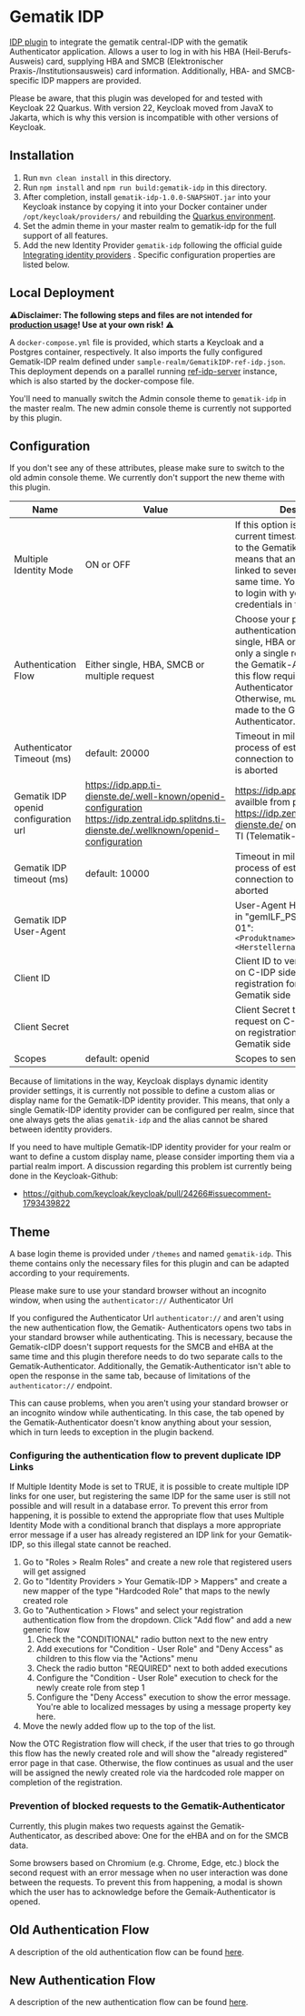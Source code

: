 # Gematik IDP

[IDP plugin](https://www.keycloak.org/docs/latest/server_development/index.html#identity-brokering-apis) to integrate
the gematik central-IDP with the gematik Authenticator application.
Allows a user to log in with his HBA (Heil-Berufs-Ausweis) card, supplying HBA and SMCB (Elektronischer
Praxis-/Institutionsausweis) card information. Additionally, HBA- and SMCB-specific IDP mappers are provided.

Please be aware, that this plugin was developed for and tested with Keycloak 22 Quarkus. With version 22, Keycloak
moved from JavaX to Jakarta, which is why this version is incompatible with other versions of Keycloak.

## Installation

1. Run `mvn clean install` in this directory.
2. Run ``npm install`` and ``npm run build:gematik-idp`` in this directory.
3. After completion, install `gematik-idp-1.0.0-SNAPSHOT.jar` into your Keycloak instance by copying it into your Docker
   container under `/opt/keycloak/providers/` and rebuilding
   the [Quarkus environment](https://www.keycloak.org/server/containers).
4. Set the admin theme in your master realm to gematik-idp for the full support of all features.
5. Add the new Identity Provider `gematik-idp` following the official
   guide [Integrating identity providers](https://www.keycloak.org/docs/latest/server_admin/index.html#_identity_broker)
   . Specific configuration properties are listed below.

## Local Deployment

⚠️**Disclaimer: The following steps and files are not intended
for [production usage](https://www.keycloak.org/server/configuration-production)! Use at your own risk!** ⚠️

A `docker-compose.yml` file is provided, which starts a Keycloak and a Postgres container, respectively. It also imports
the fully configured Gematik-IDP realm defined under `sample-realm/GematikIDP-ref-idp.json`. This deployment depends on
a parallel running [ref-idp-server](https://github.com/gematik/ref-idp-server) instance, which is also started by the
docker-compose file.

You'll need to manually switch the Admin console theme to `gematik-idp` in the master realm. The new admin console theme
is
currently not supported by this plugin.

## Configuration

If you don't see any of these attributes, please make sure to switch to the old admin console theme. We currently don't
support the new theme with this plugin.

| Name                                 | Value                                                                                                                                               | Description                                                                                                                                                                                                                                                                         |
|--------------------------------------|-----------------------------------------------------------------------------------------------------------------------------------------------------|-------------------------------------------------------------------------------------------------------------------------------------------------------------------------------------------------------------------------------------------------------------------------------------|
| Multiple Identity Mode               | ON or OFF                                                                                                                                           | If this option is switched on, the current timestamp is appended to the Gematik-IDP-ID, which means that an eHBA can be linked to several users at the same time. You will not be able to login with your registered IDP credentials in this case.                                  |
| Authentication Flow                  | Either single, HBA, SMCB or multiple request                                                                                                        | Choose your preferred authentication flow. When single, HBA or SMCB is selected, only a single request is made to the Gematik-Authenticator, but this flow requires at least an Authenticator in version 4.6.0. Otherwise, multiple requests are made to the Gematik-Authenticator. |
| Authenticator Timeout (ms)           | default: 20000                                                                                                                                      | Timeout in milliseconds until the process of establishing a connection to the Authenticator is aborted                                                                                                                                                                              |
| Gematik IDP openid configuration url | https://idp.app.ti-dienste.de/.well-known/openid-configuration <br/> https://idp.zentral.idp.splitdns.ti-dienste.de/.wellknown/openid-configuration | https://idp.app.ti-dienste.de availble from public internet <br/> https://idp.zentral.idp.splitdns.ti-dienste.de/ only available from TI (Telematik-Infrastruktur)                                                                                                                  |
| Gematik IDP timeout (ms)             | default: 10000                                                                                                                                      | Timeout in milliseconds until the process of establishing a connection to the Gematik IDP is aborted                                                                                                                                                                                |
| Gematik IDP User-Agent               |                                                                                                                                                     | User-Agent Header as specified in "gemILF_PS_eRp - A_20015-01": `<Produktname>/<Produktversion> <Herstellername>/<client_id>`                                                                                                                                                       |
| Client ID                            |                                                                                                                                                     | Client ID to verify your request on C-IDP side. Assigned on registration for the IDP on Gematik side                                                                                                                                                                                |
| Client Secret                        |                                                                                                                                                     | Client Secret to verify your request on C-IDP side. Assigned on registration for the IDP on Gematik side                                                                                                                                                                            |
| Scopes                               | default: openid                                                                                                                                     | Scopes to send on each request.                                                                                                                                                                                                                                                     |

Because of limitations in the way, Keycloak displays dynamic identity provider settings, it is currently not possible to
define a custom alias or display name for the Gematik-IDP identity provider. This means, that only a single Gematik-IDP
identity provider can be configured per realm, since that one always gets the alias ``gematik-idp`` and the alias cannot
be shared between identity providers.

If you need to have multiple Gematik-IDP identity provider for your realm or want to define a custom display name,
please consider importing them via a partial realm import. A discussion regarding this problem ist currently being done
in the Keycloak-Github:
 * https://github.com/keycloak/keycloak/pull/24266#issuecomment-1793439822

## Theme

A base login theme is provided under `/themes` and named `gematik-idp`. This theme contains only the necessary files
for this plugin and can be adapted according to your requirements.

Please make sure to use your standard browser without an incognito window, when using the `authenticator://`
Authenticator Url

If you configured the Authenticator Url `authenticator://` and aren't using the new authentication flow, the Gematik-
Authenticators opens two tabs in your standard browser while authenticating. This is necessary, because the Gematik-cIDP
doesn't support requests for the SMCB and eHBA at the same time and this plugin therefore needs to do two separate calls
to the Gematik-Authenticator. Additionally, the Gematik-Authenticator isn't able to open the response in the same tab,
because of limitations of the `authenticator://` endpoint.

This can cause problems, when you aren't using your standard browser or an incognito window while authenticating. In
this case, the tab opened by the Gematik-Authenticator doesn't know anything about your session, which in turn leeds to
exception in the plugin backend.

### Configuring the authentication flow to prevent duplicate IDP Links

If Multiple Identity Mode is set to TRUE, it is possible to create multiple IDP links for one user, but registering the
same IDP for the same user is still not possible and will result in a database error. To prevent this error from
happening, it is possible to extend the appropriate flow that uses Multiple Identity Mode with a conditional branch that
displays a more appropriate error message if a user has already registered an IDP link for your Gematik-IDP, so this
illegal state cannot be reached.

1. Go to "Roles > Realm Roles" and create a new role that registered users will get assigned
2. Go to "Identity Providers > Your Gematik-IDP > Mappers" and create a new mapper of the type "Hardcoded Role" that
   maps to the newly created role
3. Go to "Authentication > Flows" and select your registration authentication flow from the dropdown. Click "Add flow"
   and add a new generic flow
    1. Check the "CONDITIONAL" radio button next to the new entry
    2. Add executions for "Condition - User Role" and "Deny Access" as children to this flow via the "Actions" menu
    3. Check the radio button "REQUIRED" next to both added executions
    4. Configure the "Condition - User Role" execution to check for the newly create role from step 1
    5. Configure the "Deny Access" execution to show the error message. You're able to localized messages by using a
       message property key here.
4. Move the newly added flow up to the top of the list.

Now the OTC Registration flow will check, if the user that tries to go through this flow has the newly created role and
will show the "already registered" error page in that case. Otherwise, the flow continues as usual and the user will be
assigned the newly created role via the hardcoded role mapper on completion of the registration.

### Prevention of blocked requests to the Gematik-Authenticator

Currently, this plugin makes two requests against the Gematik-Authenticator, as described above: One for the eHBA and on
for the SMCB data.

Some browsers based on Chromium (e.g. Chrome, Edge, etc.) block the second request with an error message when no user
interaction was done between the requests. To prevent this from happening, a modal is shown which the user has to
acknowledge before the Gemaik-Authenticator is opened.

## Old Authentication Flow

A description of the old authentication flow can be found [here](old-auth-flow.md).

## New Authentication Flow

A description of the new authentication flow can be found [here](new-auth-flow.md).
